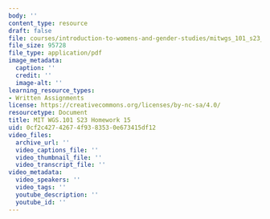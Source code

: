 ```yaml
---
body: ''
content_type: resource
draft: false
file: courses/introduction-to-womens-and-gender-studies/mitwgs_101_s23_homework15.pdf
file_size: 95728
file_type: application/pdf
image_metadata:
  caption: ''
  credit: ''
  image-alt: ''
learning_resource_types:
- Written Assignments
license: https://creativecommons.org/licenses/by-nc-sa/4.0/
resourcetype: Document
title: MIT WGS.101 S23 Homework 15
uid: 0cf2c427-4267-4f93-8353-0e673415df12
video_files:
  archive_url: ''
  video_captions_file: ''
  video_thumbnail_file: ''
  video_transcript_file: ''
video_metadata:
  video_speakers: ''
  video_tags: ''
  youtube_description: ''
  youtube_id: ''
---
```

